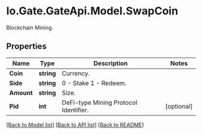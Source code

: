 
# Io.Gate.GateApi.Model.SwapCoin

Blockchain Mining.

## Properties

Name | Type | Description | Notes
------------ | ------------- | ------------- | -------------
**Coin** | **string** | Currency. | 
**Side** | **string** | 0 - Stake 1 - Redeem. | 
**Amount** | **string** | Size. | 
**Pid** | **int** | DeFi-type Mining Protocol Identifier. | [optional] 

[[Back to Model list]](../README.md#documentation-for-models)
[[Back to API list]](../README.md#documentation-for-api-endpoints)
[[Back to README]](../README.md)
